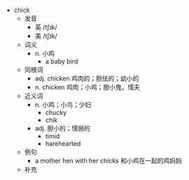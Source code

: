 - chick
  - 发音
    - 英 /tʃɪk/
    - 美 /tʃɪk/
  - 词义
    - n. 小鸡
      - a baby bird
  - 同根词
    - adj. chicken 鸡肉的；胆怯的；幼小的
    - n. chicken 鸡肉；小鸡；胆小鬼，懦夫
  - 近义词
    - n. 小鸡；小鸟；少妇
      - chucky
      - chik
    - adj. 胆小的；懦弱的
      - timid
      - harehearted
  - 例句
    - a mother hen with her chicks 和小鸡在一起的鸡妈妈
  - 补充